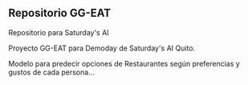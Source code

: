 ## Repositorio GG-EAT
Repositorio para Saturday's AI

Proyecto GG-EAT para Demoday de Saturday's AI Quito.

Modelo para predecir opciones de Restaurantes según preferencias y gustos de cada persona...
